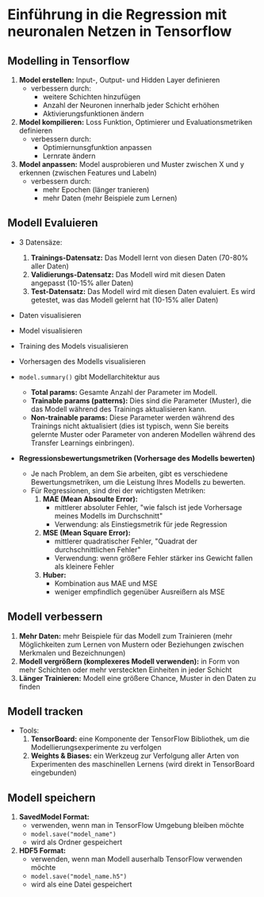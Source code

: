 # Einführung in die Regression mit neuronalen Netzen in Tensorflow

## Modelling in Tensorflow
  1. **Model erstellen:** Input-, Output- und Hidden Layer definieren
      - verbessern durch:
        - weitere Schichten hinzufügen
        - Anzahl der Neuronen innerhalb jeder Schicht erhöhen
        - Aktivierungsfunktionen ändern
  3. **Model kompilieren:** Loss Funktion, Optimierer und Evaluationsmetriken definieren
      - verbessern durch:
        - Optimiernunsgfunktion anpassen
        - Lernrate ändern
  5. **Model anpassen:** Model ausprobieren und Muster zwischen X und y erkennen (zwischen Features und Labeln)
      - verbessern durch:
        - mehr Epochen (länger tranieren)
        - mehr Daten (mehr Beispiele zum Lernen)

## Modell Evaluieren
  - 3 Datensäze:
    1. **Trainings-Datensatz:** Das Modell lernt von diesen Daten (70-80% aller Daten)
    2. **Validierungs-Datensatz:** Das Modell wird mit diesen Daten angepasst (10-15% aller Daten)
    3. **Test-Datensatz:** Das Modell wird mit diesen Daten evaluiert. Es wird getestet, was das Modell gelernt hat (10-15% aller Daten)
  - Daten visualisieren
  - Model visualisieren
  - Training des Models visualisieren
  - Vorhersagen des Modells visualisieren
  - ```model.summary()``` gibt Modellarchitektur aus
    - **Total params:** Gesamte Anzahl der Parameter im Modell.
    - **Trainable params (patterns):** Dies sind die Parameter (Muster), die das Modell während des Trainings aktualisieren kann.
    - **Non-trainable params:** Diese Parameter werden während des Trainings nicht aktualisiert (dies ist typisch, wenn Sie bereits gelernte Muster oder Parameter von anderen Modellen während des Transfer Learnings einbringen).

  - **Regressionsbewertungsmetriken (Vorhersage des Modells bewerten)**
    - Je nach Problem, an dem Sie arbeiten, gibt es verschiedene Bewertungsmetriken, um die Leistung Ihres Modells zu bewerten.
    - Für Regressionen, sind drei der wichtigsten Metriken:
      1. **MAE (Mean Absoulte Error):**
          - mittlerer absoluter Fehler, "wie falsch ist jede Vorhersage meines Modells im Durchschnitt"
          - Verwendung: als Einstiegsmetrik für jede Regression
      2. **MSE (Mean Square Error):**
          - mittlerer quadratischer Fehler, "Quadrat der durchschnittlichen Fehler"
          - Verwendung: wenn größere Fehler stärker ins Gewicht fallen als kleinere Fehler
      3. **Huber:**
          - Kombination aus MAE und MSE
          - weniger empfindlich gegenüber Ausreißern als MSE

## Modell verbessern
  1. **Mehr Daten:** mehr Beispiele für das Modell zum Trainieren (mehr Möglichkeiten zum Lernen von Mustern oder Beziehungen zwischen Merkmalen und Bezeichnungen)
  2. **Modell vergrößern (komplexeres Modell verwenden):** in Form von mehr Schichten oder mehr versteckten Einheiten in jeder Schicht
  3. **Länger Trainieren:** Modell eine größere Chance, Muster in den Daten zu finden

## Modell tracken
  - Tools:
    1. **TensorBoard:** eine Komponente der TensorFlow Bibliothek, um die Modellierungsexperimente zu verfolgen
    2. **Weights & Biases:** ein Werkzeug zur Verfolgung aller Arten von Experimenten des maschinellen Lernens (wird direkt in TensorBoard eingebunden)

## Modell speichern
  1. **SavedModel Format:**
      - verwenden, wenn man in TensorFlow Umgebung bleiben möchte
      - ```model.save("model_name")```
      - wird als Ordner gespeichert
  2. **HDF5 Format:**
      - verwenden, wenn man Modell auserhalb TensorFlow verwenden möchte
      - ```model.save("model_name.h5")```
      - wird als eine Datei gespeichert

